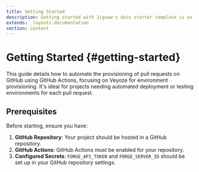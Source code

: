 ```yaml
---
title: Getting Started
description: Getting started with Jigsaw's docs starter template is as easy as 1, 2, 3.
extends: _layouts.documentation
section: content
---
```


# Getting Started {#getting-started}

This guide details how to automate the provisioning of pull requests on GitHub using GitHub Actions, focusing on Veyoze for environment provisioning. It's ideal for projects needing automated deployment or testing environments for each pull request.

## Prerequisites

Before starting, ensure you have:

1. **GitHub Repository**: Your project should be hosted in a GitHub repository.
2. **GitHub Actions**: GitHub Actions must be enabled for your repository.
3. **Configured Secrets**: `FORGE_API_TOKEN` and `FORGE_SERVER_ID` should be set up in your GitHub repository settings.

